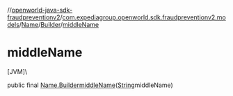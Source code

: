 //[openworld-java-sdk-fraudpreventionv2](../../../../index.md)/[com.expediagroup.openworld.sdk.fraudpreventionv2.models](../../index.md)/[Name](../index.md)/[Builder](index.md)/[middleName](middle-name.md)

# middleName

[JVM]\

public final [Name.Builder](index.md)[middleName](middle-name.md)([String](https://docs.oracle.com/javase/8/docs/api/java/lang/String.html)middleName)
